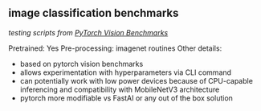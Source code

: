 ## image classification benchmarks

*testing scripts from [PyTorch Vision Benchmarks](https://github.com/pytorch/vision/tree/main/references/classification)*

Pretrained: Yes
Pre-processing: imagenet routines
Other details:
- based on pytorch vision benchmarks
- allows experimentation with hyperparameters via CLI command
- can potentially work with low power devices because of CPU-capable inferencing and compatibility with MobileNetV3 architecture
- pytorch more modifiable vs FastAI or any out of the box solution